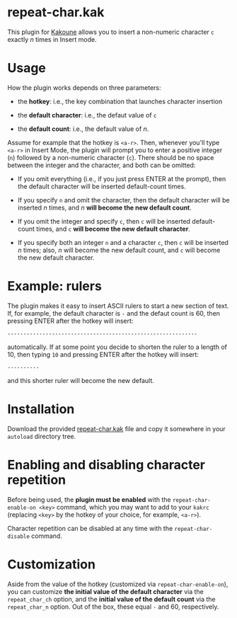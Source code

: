 # repeat-char.kak

This plugin for [Kakoune](https://kakoune.org/) allows you to insert a non-numeric
character `c` exactly _n_ times in Insert mode.

# Usage

How the plugin works depends on three parameters:

* the **hotkey**: i.e., the key combination that launches character insertion

* the **default character**: i.e., the defaut value of `c`

* the **default count**: i.e., the default value of _n_.

Assume for example that the hotkey is `<a-r>`. Then, whenever you'll type `<a-r>` in
Insert Mode, the plugin will prompt you to enter a positive integer (`n`) followed by
a non-numeric character (`c`). There should be no space between the integer and the
character, and both can be omitted:

* If you omit everything (i.e., if you just press ENTER at the prompt), then the
default character will be inserted default-count times.

* If you specify `n` and omit the character, then the default character will be
inserted _n_ times, and _n_ **will become the new default count**.

* If you omit the integer and specify `c`, then `c` will be inserted default-count
times, and `c` **will become the new default character**.

* If you specify both an integer `n` and a character `c`, then `c` will be inserted
_n_ times; also, _n_ will become the new default count, and `c` will become the new
default character.


# Example: rulers

The plugin makes it easy to insert ASCII rulers to start a new section of text. If,
for example, the default character is `-` and the defaut count is 60, then pressing
ENTER after the hotkey will insert:

```
------------------------------------------------------------
```

automatically. If at some point you decide to shorten the ruler to a length
of 10, then typing `10` and pressing ENTER after the hotkey will insert:

```
----------
```

and this shorter ruler will become the new default.


# Installation

Download the provided [repeat-char.kak](./repeat-char.kak) file and copy it
somewhere in your `autoload` directory tree.


# Enabling and disabling character repetition

Before being used, the **plugin must be enabled** with the `repeat-char-enable-on
<key>` command, which you may want to add to your `kakrc` (replacing `<key>` by the
hotkey of your choice, for example, `<a-r>`).

Character repetition can be disabled at any time with the `repeat-char-disable`
command.


# Customization

Aside from the value of the hotkey (customized via `repeat-char-enable-on`), you can
customize **the initial value of the default character** via the `repeat_char_ch`
option, and the **initial value of the default count** via the `repeat_char_n`
option. Out of the box, these equal `-` and 60, respectively.

